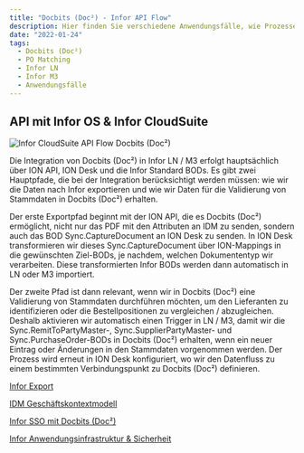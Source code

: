 ```yaml
---
title: "Docbits (Doc²) - Infor API Flow"
description: Hier finden Sie verschiedene Anwendungsfälle, wie Prozesse Ihrer verschiedenen Dokumententypen aussehen und in Infor integriert werden können.
date: "2022-01-24"
tags:
  - Docbits (Doc²)
  - PO Matching
  - Infor LN
  - Infor M3
  - Anwendungsfälle
---
```


## API mit Infor OS & Infor CloudSuite

![Infor CloudSuite API Flow Docbits (Doc²)](/_images/docbits/infor/Doc2-Infor.png "Infor CloudSuite API Flow Docbits (Doc²)")

Die Integration von Docbits (Doc²) in Infor LN / M3 erfolgt hauptsächlich über ION API, ION Desk und die Infor Standard BODs. Es gibt zwei Hauptpfade, die bei der Integration berücksichtigt werden müssen: 
wie wir die Daten nach Infor exportieren und wie wir Daten für die Validierung von Stammdaten in Docbits (Doc²) erhalten.

Der erste Exportpfad beginnt mit der ION API, die es Docbits (Doc²) ermöglicht, nicht nur das PDF mit den Attributen an IDM zu senden, sondern auch das BOD Sync.CaptureDocument an ION Desk zu senden. In ION Desk transformieren wir dieses Sync.CaptureDocument über ION-Mappings in die gewünschten Ziel-BODs, je nachdem, welchen Dokumententyp wir verarbeiten. Diese transformierten Infor BODs werden dann automatisch in LN oder M3 importiert.

Der zweite Pfad ist dann relevant, wenn wir in Docbits (Doc²) eine Validierung von Stammdaten durchführen möchten, um den Lieferanten zu identifizieren oder die Bestellpositionen zu vergleichen / abzugleichen. Deshalb aktivieren wir automatisch einen Trigger in LN / M3, damit wir die Sync.RemitToPartyMaster-, Sync.SupplierPartyMaster- und Sync.PurchaseOrder-BODs in Docbits (Doc²) erhalten, wenn ein neuer Eintrag oder Änderungen in den Stammdaten vorgenommen werden. Der Prozess wird erneut in ION Desk konfiguriert, wo wir den Datenfluss zu einem bestimmten Verbindungspunkt zu Docbits (Doc²) definieren.

[Infor Export](/docbits/export/export-to-infor/)

[IDM Geschäftskontextmodell](/docbits/doc2-with-infor/IDM-business-context-model/)

[Infor SSO mit Docbits (Doc²)](/docbits/doc2-with-infor/configuring-sso-in-cloud/)

[Infor Anwendungsinfrastruktur & Sicherheit](/docbits/doc2-with-infor/infrastructure/)